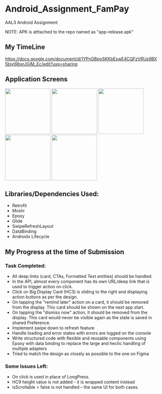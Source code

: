 # Android_Assignment_FamPay
AAL3 Android Assignment

NOTE: APK is atttached to the repo named as "app-release.apk"

## My TimeLine

https://docs.google.com/document/d/1YPnDBpoSKKbEswE4CQFzVRUs9BX5biytRbsrJGiM_Ec/edit?usp=sharing

## Application Screens

<span><img src="https://i.imgur.com/lThFfuc.jpg" width="150px"/></span>
<span><img src="https://i.imgur.com/lVHTxZR.jpg" width="150px"/></span>
<span><img src="https://i.imgur.com/dsjr2qv.jpg" width="150px"/></span>
<span><img src="https://i.imgur.com/tzejX1o.jpg" width="150px"/></span>
<span><img src="https://i.imgur.com/jEd11jw.jpg" width="150px"/></span>

## Libraries/Dependencies Used:

* Retrofit
* Moshi
* Epoxy
* Glide
* SwipeRefreshLayout
* DataBinding
* Androidx Lifecycle

## My Progress at the time of Submission

### Task Completed:

* All deep links (card, CTAs, Formatted Text entities) should be handled.
* In the API, almost every component has its own URL/deep link that is used to trigger action on click.
* Click on Big Display Card (HC3) is sliding to the right and displaying action buttons as per the design.
* On tapping the "remind later" action on a card, it should be removed from the display. This card should be shown on the next app start.
* On tapping the "dismiss now" action, it should be removed from the display. This card would never be visible again as the state is saved in shared Preference.
* Implement swipe down to refresh feature 
* Handle loading and error states with errors are logged on the console
* Write structured code with flexible and reusable components using Epoxy with data binding to replace the large and hectic handling of multiple adapters
* Tried to match the design as closely as possible to the one on Figma

### Some Issues Left: 

* On click is used in place of LongPress.
* HC9 height value is not added - it is wrapped content instead
* isScrollable = false is not handled – the same UI for both cases.


